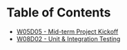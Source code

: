 # Table of Contents

* [W05D05 - Mid-term Project Kickoff](/w05d05)
* [W08D02 - Unit & Integration Testing](/w08d02)
